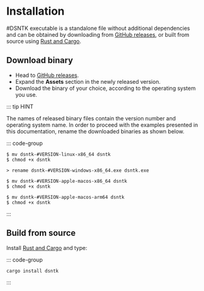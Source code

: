 # Installation

#DSNTK executable is a standalone file without additional dependencies and can be obtained by
downloading from [GitHub releases](https://github.com/dsntk/dsntk-rs/releases),
or built from source using [Rust and Cargo](https://www.rust-lang.org/tools/install).

## Download binary

- Head to [GitHub releases](https://github.com/dsntk/dsntk-rs/releases).
- Expand the **Assets** section in the newly released version.
- Download the binary of your choice, according to the operating system you use.

::: tip HINT

The names of released binary files contain the version number and operating system name.
In order to proceed with the examples presented in this documentation,
rename the downloaded binaries as shown below.

::: code-group

```shell [Linux (x86_64)]
$ mv dsntk-#VERSION-linux-x86_64 dsntk
$ chmod +x dsntk
```

```shell [Windows (x86_64)]
> rename dsntk-#VERSION-windows-x86_64.exe dsntk.exe
```

```shell [macOs (x86_64)]
$ mv dsntk-#VERSION-apple-macos-x86_64 dsntk
$ chmod +x dsntk
```

```shell [macOs (ARM64)]
$ mv dsntk-#VERSION-apple-macos-arm64 dsntk
$ chmod +x dsntk
```

:::

## Build from source

Install [Rust and Cargo](https://www.rust-lang.org/tools/install) and type:

::: code-group

```shell [TERMINAL]
cargo install dsntk
```

:::
